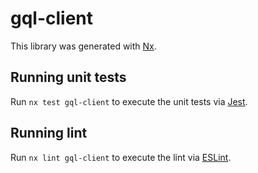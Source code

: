 # gql-client

This library was generated with [Nx](https://nx.dev).


## Running unit tests

Run `nx test gql-client` to execute the unit tests via [Jest](https://jestjs.io).


## Running lint

Run `nx lint gql-client` to execute the lint via [ESLint](https://eslint.org/).


